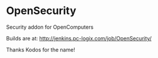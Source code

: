 OpenSecurity
============

Security addon for OpenComputers

Builds are at: http://jenkins.pc-logix.com/job/OpenSecurity/

Thanks Kodos for the name!
